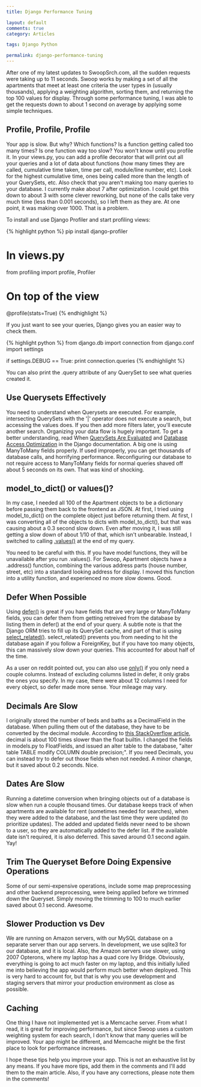 ```yaml
---
title: Django Performance Tuning

layout: default
comments: true
category: Articles

tags: Django Python

permalink: django-performance-tuning
---
```

After one of my latest updates to SwoopSrch.com, all the sudden requests
were taking up to 11 seconds. Swoop works by making a set of all the
apartments that meet at least one criteria the user types in (usually
thousands), applying a weighting algorithm, sorting them, and returning
the top 100 values for display. Through some performance tuning, I was
able to get the requests down to about 1 second on average by applying
some simple techniques.

<!--more-->

Profile, Profile, Profile
-------------------------

Your app is slow. But why? Which functions? Is a function getting called
too many times? Is one function way too slow? You won't know until you
profile it. In your views.py, you can add a profile decorator that will
print out all your queries and a lot of data about functions (how many
times they are called, cumulative time taken, time per call, module/line
number, etc). Look for the highest cumulative time, ones being called
more than the length of your QuerySets, etc. Also check that you aren't
making too many queries to your database. I currently make about 7 after
optimization. I could get this down to about 3 with some clever
reworking, but none of the calls take very much time (less than 0.001
seconds), so I left them as they are. At one point, it was making over
1000. That is a problem.

To install and use Django Profiler and start profiling views:

{% highlight python %}
pip install django-profiler

# In views.py
from profiling import profile, Profiler

# On top of the view
@profile(stats=True)
{% endhighlight %}

If you just want to see your queries, Django gives you an easier way to
check them.

{% highlight python %}
from django.db import connection
from django.conf import settings

if settings.DEBUG == True:
    print connection.queries
{% endhighlight %}

You can also print the .query attribute of any QuerySet to see what
queries created it.

Use Querysets Effectively
-------------------------

You need to understand when Querysets are executed. For example,
intersecting QuerySets with the '|' operator does not execute a search,
but accessing the values does. If you then add more filters later,
you'll execute another search. Organizing your data flow is hugely
important. To get a better understanding, read When [QuerySets Are
Evaluated](https://docs.djangoproject.com/en/1.1/ref/models/querysets/#when-querysets-are-evaluated)
and [Database Access
Optimization](https://docs.djangoproject.com/en/1.1/topics/db/optimization/)
in the Django documentation. A big one is using ManyToMany fields
properly. If used improperly, you can get thousands of database calls,
and horrifying performance. Reconfiguring our database to not require
access to ManyToMany fields for normal queries shaved off about 5
seconds on its own. That was kind of shocking.

model_to_dict() or values()?
------------------------------

In my case, I needed all 100 of the Apartment objects to be a dictionary
before passing them back to the frontend as JSON. At first, I tried
using model_to_dict() on the complete object just before returning
them. At first, I was converting all of the objects to dicts with
model_to_dict(), but that was causing about a 0.3 second slow down.
Even after moving it, I was still getting a slow down of about 1/10 of
that, which isn't unbearable. Instead, I switched to calling
[.values()](https://docs.djangoproject.com/en/dev/ref/models/querysets/#django.db.models.query.QuerySet.values)
at the end of my query.

You need to be careful with this. If you have model functions, they will
be unavailable after you run .values(). For Swoop, Apartment objects
have a .address() function, combining the various address parts (house
number, street, etc) into a standard looking address for display. I
moved this function into a utility function, and experienced no more
slow downs. Good.

Defer When Possible
-------------------

Using
[defer()](https://docs.djangoproject.com/en/dev/ref/models/querysets/#django.db.models.query.QuerySet.defer)
is great if you have fields that are very large or ManyToMany fields,
you can defer them from getting retreived from the database by listing
them in defer() at the end of your query. A subtle note is that the
Django ORM tries to fill up its QuerySet cache, and part of that is
using
[select_related()](https://docs.djangoproject.com/en/dev/ref/models/querysets/#select-related).
select_related() prevents you from needing to hit the database again if
you follow a ForeignKey, but if you have too many objects, this can
massively slow down your queries. This accounted for about half of the
time.

As a user on reddit pointed out, you can also use
[only()](https://docs.djangoproject.com/en/dev/ref/models/querysets/#django.db.models.query.QuerySet.only)
if you only need a couple columns. Instead of excluding columns listed
in defer, it only grabs the ones you specify. In my case, there were
about 12 columns I need for every object, so defer made more sense. Your
mileage may vary.

Decimals Are Slow
-----------------

I originally stored the number of beds and baths as a DecimalField in
the database. When pulling them out of the database, they have to be
converted by the decimal module. According to [this StackOverflow
article](http://stackoverflow.com/questions/195116/python-decimal),
decimal is about 100 times slower than the float builtin. I changed the
fields in models.py to FloatFields, and issued an alter table to the
database, "alter table TABLE modify COLUMN double precision;". If you
need Decimals, you can instead try to defer out those fields when not
needed. A minor change, but it saved about 0.2 seconds. Nice.

Dates Are Slow
--------------

Running a datetime conversion when bringing objects out of a database is
slow when run a couple thousand times. Our database keeps track of when
apartments are available for rent (sometimes needed for searches), when
they were added to the database, and the last time they were updated (to
prioritize updates). The added and updated fields never need to be shown
to a user, so they are automatically added to the defer list. If the
available date isn't required, it is also deferred. This saved around
0.1 second again. Yay!

Trim The Queryset Before Doing Expensive Operations
---------------------------------------------------

Some of our semi-expensive operations, include some map preprocessing
and other backend preprocessing, were being applied before we trimmed
down the Queryset. Simply moving the trimming to 100 to much earlier
saved about 0.1 second. Awesome.

Slower Production vs Dev
------------------------

We are running on Amazon servers, with our MySQL database on a separate
server than our app servers. In development, we use sqlite3 for our
database, and it is local. Also, the Amazon servers use slower, using
2007 Opterons, where my laptop has a quad core Ivy Bridge. Obviously,
everything is going to act much faster on my laptop, and this initially
lulled me into believing the app would perform much better when
deployed. This is very hard to account for, but that is why you use
development and staging servers that mirror your production environment
as close as possible.

Caching
-------

One thing I have not implemented yet is a Memcache server. From what I
read, it is great for improving performance, but since Swoop uses a
custom weighting system for each search, I don't know that many queries
will be improved. Your app might be different, and Memcache might be the
first place to look for performance increases.

I hope these tips help you improve your app. This is not an exhaustive
list by any means. If you have more tips, add them in the comments and
I'll add them to the main article. Also, if you have any corrections,
please note them in the comments!
